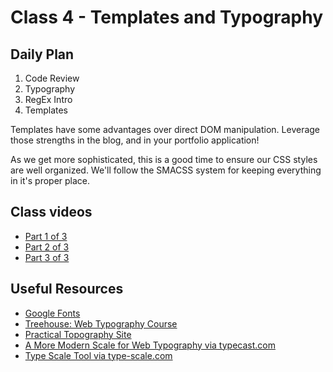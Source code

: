 # Class 4 - Templates and Typography

## Daily Plan
1. Code Review
2. Typography
3. RegEx Intro
3. Templates

Templates have some advantages over direct DOM manipulation. Leverage those strengths in the blog, and in your portfolio application!

As we get more sophisticated, this is a good time to ensure our CSS styles are well organized. We'll follow the SMACSS system for keeping everything in it's proper place.

## Class videos
- [Part 1 of 3](https://youtu.be/WFNzs5vKRjA)
- [Part 2 of 3](https://youtu.be/JlEAMH6wKCE)
- [Part 3 of 3](https://youtu.be/fKnwc8PjH7c)

## Useful Resources
 - [Google Fonts](www.google.com/fonts)
 - [Treehouse: Web Typography Course](teamtreehouse.com/library/web-typography)
 - [Practical Topography Site](practicaltypography.com/)
 - [A More Modern Scale for Web Typography via typecast.com](typecast.com/blog/a-more-modern-scale-for-web-typography)
 - [Type Scale Tool via type-scale.com](type-scale.com)
